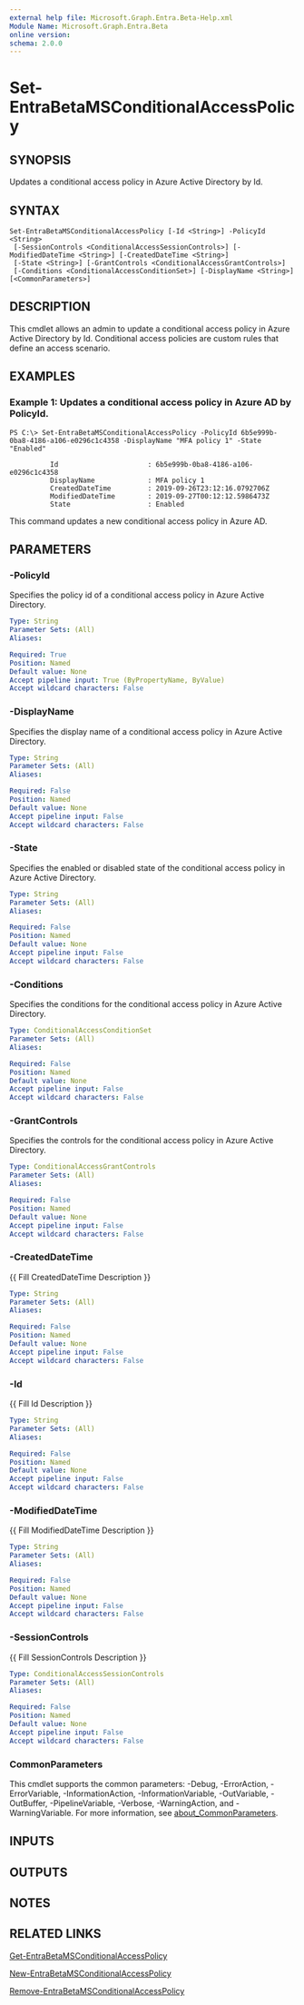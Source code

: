 ```yaml
---
external help file: Microsoft.Graph.Entra.Beta-Help.xml
Module Name: Microsoft.Graph.Entra.Beta
online version:
schema: 2.0.0
---
```


# Set-EntraBetaMSConditionalAccessPolicy

## SYNOPSIS
Updates a conditional access policy in Azure Active Directory by Id.

## SYNTAX

```
Set-EntraBetaMSConditionalAccessPolicy [-Id <String>] -PolicyId <String>
 [-SessionControls <ConditionalAccessSessionControls>] [-ModifiedDateTime <String>] [-CreatedDateTime <String>]
 [-State <String>] [-GrantControls <ConditionalAccessGrantControls>]
 [-Conditions <ConditionalAccessConditionSet>] [-DisplayName <String>] [<CommonParameters>]
```

## DESCRIPTION
This cmdlet allows an admin to update a conditional access policy in Azure Active Directory by Id.
Conditional access policies are custom rules that define an access scenario.

## EXAMPLES

### Example 1: Updates a conditional access policy in Azure AD by PolicyId.
```
PS C:\> Set-EntraBetaMSConditionalAccessPolicy -PolicyId 6b5e999b-0ba8-4186-a106-e0296c1c4358 -DisplayName "MFA policy 1" -State "Enabled"

          Id                      : 6b5e999b-0ba8-4186-a106-e0296c1c4358
          DisplayName             : MFA policy 1
          CreatedDateTime         : 2019-09-26T23:12:16.0792706Z
          ModifiedDateTime        : 2019-09-27T00:12:12.5986473Z
          State                   : Enabled
```

This command updates a new conditional access policy in Azure AD.

## PARAMETERS

### -PolicyId
Specifies the policy id of a conditional access policy in Azure Active Directory.

```yaml
Type: String
Parameter Sets: (All)
Aliases:

Required: True
Position: Named
Default value: None
Accept pipeline input: True (ByPropertyName, ByValue)
Accept wildcard characters: False
```

### -DisplayName
Specifies the display name of a conditional access policy in Azure Active Directory.

```yaml
Type: String
Parameter Sets: (All)
Aliases:

Required: False
Position: Named
Default value: None
Accept pipeline input: False
Accept wildcard characters: False
```

### -State
Specifies the enabled or disabled state of the conditional access policy in Azure Active Directory.

```yaml
Type: String
Parameter Sets: (All)
Aliases:

Required: False
Position: Named
Default value: None
Accept pipeline input: False
Accept wildcard characters: False
```

### -Conditions
Specifies the conditions for the conditional access policy in Azure Active Directory.

```yaml
Type: ConditionalAccessConditionSet
Parameter Sets: (All)
Aliases:

Required: False
Position: Named
Default value: None
Accept pipeline input: False
Accept wildcard characters: False
```

### -GrantControls
Specifies the controls for the conditional access policy in Azure Active Directory.

```yaml
Type: ConditionalAccessGrantControls
Parameter Sets: (All)
Aliases:

Required: False
Position: Named
Default value: None
Accept pipeline input: False
Accept wildcard characters: False
```

### -CreatedDateTime
{{ Fill CreatedDateTime Description }}

```yaml
Type: String
Parameter Sets: (All)
Aliases:

Required: False
Position: Named
Default value: None
Accept pipeline input: False
Accept wildcard characters: False
```

### -Id
{{ Fill Id Description }}

```yaml
Type: String
Parameter Sets: (All)
Aliases:

Required: False
Position: Named
Default value: None
Accept pipeline input: False
Accept wildcard characters: False
```

### -ModifiedDateTime
{{ Fill ModifiedDateTime Description }}

```yaml
Type: String
Parameter Sets: (All)
Aliases:

Required: False
Position: Named
Default value: None
Accept pipeline input: False
Accept wildcard characters: False
```

### -SessionControls
{{ Fill SessionControls Description }}

```yaml
Type: ConditionalAccessSessionControls
Parameter Sets: (All)
Aliases:

Required: False
Position: Named
Default value: None
Accept pipeline input: False
Accept wildcard characters: False
```

### CommonParameters
This cmdlet supports the common parameters: -Debug, -ErrorAction, -ErrorVariable, -InformationAction, -InformationVariable, -OutVariable, -OutBuffer, -PipelineVariable, -Verbose, -WarningAction, and -WarningVariable. For more information, see [about_CommonParameters](https://go.microsoft.com/fwlink/?LinkID=113216).

## INPUTS

## OUTPUTS

## NOTES
## RELATED LINKS

[Get-EntraBetaMSConditionalAccessPolicy]()

[New-EntraBetaMSConditionalAccessPolicy]()

[Remove-EntraBetaMSConditionalAccessPolicy]()

